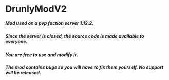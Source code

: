 # DrunlyModV2
##### Mod used on a pvp faction server 1.12.2. 
#####  Since the server is closed, the source code is made available to everyone.
##### You are free to use and modify it. 
##### The mod contains bugs so you will have to fix them yourself. No support will be released.
